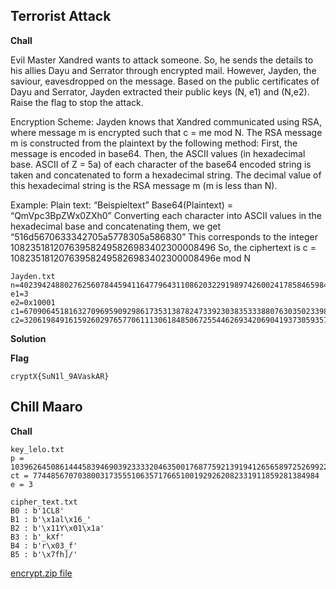 ## Terrorist Attack
**Chall**

Evil Master Xandred wants to attack someone. So, he sends the details to his allies Dayu and Serrator through encrypted mail. However, Jayden, the saviour, eavesdropped on the message. Based on the public certificates of Dayu and Serrator, Jayden extracted their public keys (N, e1) and (N,e2). Raise the flag to stop the attack.

Encryption Scheme: Jayden knows that Xandred communicated using RSA, where message m is encrypted such that c = me mod N.
The RSA message m is constructed from the plaintext by the following method:
First, the message is encoded in base64. Then, the ASCII values (in hexadecimal base. ASCII of Z = 5a) of each character of the base64 encoded string is taken and concatenated to form a hexadecimal string. The decimal value of this hexadecimal string is the RSA message m (m is less than N).

Example: 
Plain text: “Beispieltext”
Base64(Plaintext) = “QmVpc3BpZWx0ZXh0”
Converting each character into ASCII values in the hexadecimal base and concatenating them, we get “516d5670633342705a5778305a586830”
This corresponds to the integer
108235181207639582495826983402300008496
So, the ciphertext is
c = 108235181207639582495826983402300008496e mod N

```
Jayden.txt
n=402394248802762560784459411647796431108620322919897426002417858465984510150839043308712123310510922610690378085519407742502585978563438101321191019034005392771936629869360205383247721026151449660543966528254014636648532640397857580791648563954248342700568953634713286153354659774351731627683020456167612375777
e1=3
e2=0x10001
c1=67090645181632709695909298617353138782473392303835333880763035023398399986102522696207286994028014029479955043913066845767219313073168226921458651197268124266204694732369429212400077185147687076698999058253541539181075009601524169290102789307319784203160878830115189236220647878370932124691829160238166884507
c2=320619849161592602976577061113061848506725544626934206904193730593575376891316859724098919371817228348187363536514796561697241275831333616877986761327123283643554751189999114073665767746826416394998880017351368095327983542692476081042891563760767627156393835619028739103574351913497376152704326725037693741418
```

**Solution**

**Flag**
```
cryptX{SuN1l_9AVaskAR}
```

## Chill Maaro
**Chall**
```
key_lelo.txt
p = 103962645086144458394690392333320463500176877592139194126565897252699227389054752050860916642155272976067269318854290849706050750024964367506243628724742178891177469067035094968932705968778096858802301049224190400062964931585852844156067570881650783099922374023185643146939610733140914730176277036929861453893
ct = 7744856707038003173555106357176651001929262082331911859281384984
e = 3
```
```
cipher_text.txt
B0 : b'1CL8'
B1 : b'\x1al\x16_'
B2 : b'\x11Y\x01\x1a'
B3 : b'_kXf'
B4 : b'r\x03_f'
B5 : b'\x7fh]/'
```

[encrypt.zip file](./encrypt.zip)
